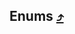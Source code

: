 ## Enums [:arrow_heading_up:](./../../Contributing.md)

<!-- key:

- :heavy_check_mark: : Completed
- :x: : Incomplete

| Types name         | Folder Location  |    Is completed    |
| ------------------ | ---------------- | :----------------: |
| e-google-analytics | google-analytics | :heavy_check_mark: |
|                    |                  |                    |
|                    |                  |                    |
|                    |                  |                    |
|                    |                  |                    | -->
